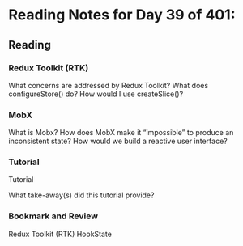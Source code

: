 # Reading Notes for Day 39 of 401:

## Reading
### Redux Toolkit (RTK)

What concerns are addressed by Redux Toolkit?
What does configureStore() do?
How would I use createSlice()?
### MobX

What is Mobx?
How does MobX make it “impossible” to produce an inconsistent state?
How would we build a reactive user interface?

### Tutorial
Tutorial

What take-away(s) did this tutorial provide?

### Bookmark and Review
Redux Toolkit (RTK)
HookState
